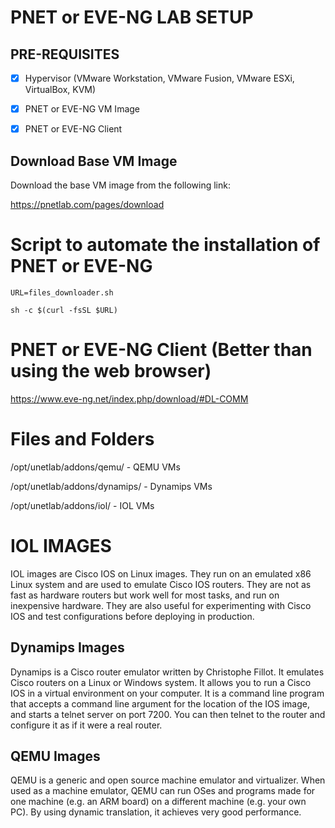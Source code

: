 # PNET or EVE-NG LAB SETUP

## PRE-REQUISITES
- [x] Hypervisor (VMware Workstation, VMware Fusion, VMware ESXi, VirtualBox, KVM)
- [x] PNET or EVE-NG VM Image
- [x] PNET or EVE-NG Client


## Download Base VM Image
Download the base VM image from the following link:

https://pnetlab.com/pages/download

# Script to automate the installation of PNET or EVE-NG
```
URL=files_downloader.sh

sh -c $(curl -fsSL $URL)

```

# PNET or EVE-NG Client (Better than using the web browser)

https://www.eve-ng.net/index.php/download/#DL-COMM


# Files and Folders

/opt/unetlab/addons/qemu/ - QEMU VMs

/opt/unetlab/addons/dynamips/ - Dynamips VMs

/opt/unetlab/addons/iol/ - IOL VMs


# IOL IMAGES 
IOL images are Cisco IOS on Linux images. They run on an emulated x86 Linux system and are used to emulate Cisco IOS routers. They are not as fast as hardware routers but work well for most tasks, and run on inexpensive hardware. They are also useful for experimenting with Cisco IOS and test configurations before deploying in production.

## Dynamips Images

Dynamips is a Cisco router emulator written by Christophe Fillot. It emulates Cisco routers on a Linux or Windows system. It allows you to run a Cisco IOS in a virtual environment on your computer. It is a command line program that accepts a command line argument for the location of the IOS image, and starts a telnet server on port 7200. You can then telnet to the router and configure it as if it were a real router.

## QEMU Images

QEMU is a generic and open source machine emulator and virtualizer. When used as a machine emulator, QEMU can run OSes and programs made for one machine (e.g. an ARM board) on a different machine (e.g. your own PC). By using dynamic translation, it achieves very good performance.


